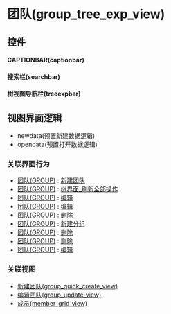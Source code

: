# 团队(group_tree_exp_view)  <!-- {docsify-ignore-all} -->



## 控件
#### CAPTIONBAR(captionbar)
#### 搜索栏(searchbar)
#### 树视图导航栏(treeexpbar)

## 视图界面逻辑
  * newdata(预置新建数据逻辑)
  * opendata(预置打开数据逻辑)


### 关联界面行为
  * [团队(GROUP)](module/Base/group) : [新建团队](module/Base/group#界面行为)
  * [团队(GROUP)](module/Base/group) : [树界面_刷新全部操作](module/Base/group#界面行为)
  * [团队(GROUP)](module/Base/group) : [编辑](module/Base/group#界面行为)
  * [团队(GROUP)](module/Base/group) : [编辑](module/Base/group#界面行为)
  * [团队(GROUP)](module/Base/group) : [删除](module/Base/group#界面行为)
  * [团队(GROUP)](module/Base/group) : [新建分组](module/Base/group#界面行为)
  * [团队(GROUP)](module/Base/group) : [删除](module/Base/group#界面行为)
  * [团队(GROUP)](module/Base/group) : [删除](module/Base/group#界面行为)
  * [团队(GROUP)](module/Base/group) : [编辑](module/Base/group#界面行为)

### 关联视图
  * [新建团队(group_quick_create_view)](app/view/group_quick_create_view)
  * [编辑团队(group_update_view)](app/view/group_update_view)
  * [成员(member_grid_view)](app/view/member_grid_view)

<script>
 const { createApp } = Vue
  createApp({
    data() {
      return {

      }
    }
  }).use(ElementPlus).mount('#app')
</script>